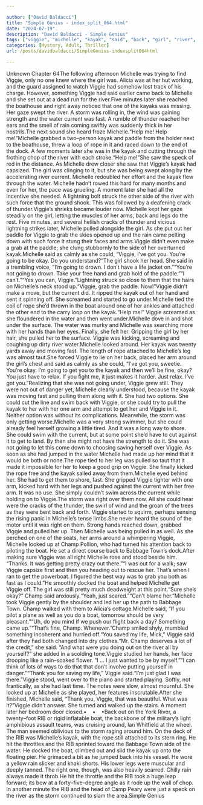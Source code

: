```yaml
---

author: ["David Baldacci"]
title: "Simple Genius - index_split_064.html"
date: "2024-07-19"
description: "David Baldacci - Simple Genius"
tags: ["viggie", "michelle", "kayak", "said", "back", "girl", "river", "one", "could", "water", "current", "rope", "arm", "going", "boat", "around", "get", "champ", "later", "right", "storm", "fast", "leg", "pulled", "grab"]
categories: [Mystery, Adult, Thriller]
url: /posts/davidbaldacci/SimpleGenius-indexsplit064html

---
```



Unknown
Chapter 64The following afternoon Michelle was trying to find Viggie, only no one knew where the girl was. Alicia was at her hut working, and the guard assigned to watch Viggie had somehow lost track of his charge. However, something Viggie had said earlier came back to Michelle and she set out at a dead run for the river.Five minutes later she reached the boathouse and right away noticed that one of the kayaks was missing. Her gaze swept the river. A storm was rolling in, the wind was gaining strength and the water current was fast. A rumble of thunder reached her ears and the smell of rain coming swiftly was suddenly thick in her nostrils.The next sound she heard froze Michelle.“Help me! Help me!”Michelle grabbed a two–person kayak and paddle from the holder next to the boathouse, threw a loop of rope in it and raced down to the end of the dock. A few moments later she was in the kayak and cutting through the frothing chop of the river with each stroke.“Help me!”She saw the speck of red in the distance. As Michelle drew closer she saw that Viggie’s kayak had capsized. The girl was clinging to it, but she was being swept along by the accelerating river current. Michelle redoubled her effort and the kayak flew through the water. Michelle hadn’t rowed this hard for many months and even for her, the pace was grueling. A moment later she had all the incentive she needed. A lightning bolt struck the other side of the river with such force that the ground shook. This was followed by a deafening crack of thunder.Viggie’s shrieks became louder now. Michelle kept her gaze steadily on the girl, letting the muscles of her arms, back and legs do the rest. Five minutes, and several hellish cracks of thunder and vicious lightning strikes later, Michelle pulled alongside the girl. As she put out her paddle for Viggie to grab the skies opened up and the rain came pelting down with such force it stung their faces and arms.Viggie didn’t even make a grab at the paddle; she clung stubbornly to the side of her overturned kayak.Michelle said as calmly as she could, “Viggie, I’ve got you. You’re going to be okay. Do you understand?”The girl shook her head. She said in a trembling voice, “I’m going to drown. I don’t have a life jacket on.”“You’re not going to drown. Take your free hand and grab hold of the paddle.”“I can’t.”“Yes you can, Viggie.”Lightning struck so close to them that the hairs on Michelle’s neck stood up.“Viggie, grab the paddle. Now!”Viggie didn’t make a move, but the current did. It ripped the kayak out of her hand and sent it spinning off. She screamed and started to go under.Michelle tied the coil of rope she’d thrown in the boat around one of her ankles and attached the other end to the carry loop on the kayak.“Help me!” Viggie screamed as she floundered in the water and then went under.Michelle dove in and shot under the surface. The water was murky and Michelle was searching more with her hands than her eyes. Finally, she felt her. Gripping the girl by her hair, she pulled her to the surface. Viggie was kicking, screaming and coughing up dirty river water.Michelle looked around. Her kayak was twenty yards away and moving fast. The length of rope attached to Michelle’s leg was almost taut.She forced Viggie to lie on her back, placed her arm around the girl’s chest and said as calmly as she could, “I’ve got you, sweetie. You’re okay. I’m going to get you to the kayak and then we’ll be fine, okay? You just have to relax. If you fight me, it just makes it harder. Just relax. I’ve got you.”Realizing that she was not going under, Viggie grew still. They were not out of danger yet, Michelle clearly understood, because the kayak was moving fast and pulling them along with it. She had two options. She could cut the line and swim back with Viggie, or she could try to pull the kayak to her with her one arm and attempt to get her and Viggie in it. Neither option was without its complications. Meanwhile, the storm was only getting worse.Michelle was a very strong swimmer, but she could already feel herself growing a little tired. And it was a long way to shore. She could swim with the current, but at some point she’d have to cut against it to get to land. By then she might not have the strength to do it. She was not going to let this come down to choosing saving herself over Viggie. As soon as she had jumped in the water Michelle had made up her mind that it would be both or none.The rope tied to her leg was pulled so taut that it made it impossible for her to keep a good grip on Viggie. She finally kicked the rope free and the kayak sailed away from them.Michelle eyed behind her. She had to get them to shore, fast. She gripped Viggie tighter with one arm, kicked hard with her legs and pushed against the current with her free arm. It was no use. She simply couldn’t swim across the current while holding on to Viggie.The storm was right over them now. All she could hear were the cracks of the thunder, the swirl of wind and the groan of the trees as they were bent back and forth. Viggie started to squirm, perhaps sensing the rising panic in Michelle’s tense limbs.She never heard the sound of the motor until it was right on them. Strong hands reached down, grabbed Viggie and pulled her up. Then Michelle was being pulled in as well. As she perched on one of the seats, her arms around a whimpering Viggie, Michelle looked up at Champ Pollion, who had turned his attention back to piloting the boat. He set a direct course back to Babbage Town’s dock.After making sure Viggie was all right Michelle rose and stood beside him. “Thanks. It was getting pretty crazy out there.”“I was out for a walk; saw Viggie capsize first and then you heading out to rescue her. That’s when I ran to get the powerboat. I figured the best way was to grab you both as fast as I could.”He smoothly docked the boat and helped Michelle get Viggie off. The girl was still pretty much deadweight at this point.“Sure she’s okay?” Champ said anxiously.“Yeah, just scared.”“Can’t blame her.”Michelle took Viggie gently by the shoulder and led her up the path to Babbage Town. Champ walked with them to Alicia’s cottage.Michelle said, “If you pilot a plane as well as you do a boat, tomorrow should be very pleasant.”“Uh, do you mind if we push our flight back a day? Something came up.”“That’s fine, Champ. Whenever.”Champ smiled shyly, mumbled something incoherent and hurried off.“You saved my life, Mick,” Viggie said after they had both changed into dry clothes.“Mr. Champ deserves a lot of the credit,” she said. “And what were you doing out on the river all by yourself?” she added in a scolding tone.Viggie studied her hands, her face drooping like a rain–soaked flower. “I … I just wanted to be by myself.”“I can think of lots of ways to do that that don’t involve putting yourself in danger.”“Thank you for saving my life,” Viggie said.“I’m just glad I was there.”Viggie stood, went over to the piano and started playing. Softly, not frantically, as she had last time. The notes were slow, almost mournful. She looked up at Michelle as she played, her features inscrutable.After she finished, Michelle said, “Thank you, Viggie, that was beautiful. What was it?”Viggie didn’t answer. She turned and walked up the stairs. A moment later her bedroom door closed.•    •    •Back out on the York River, a twenty–foot RIB or rigid inflatable boat, the backbone of the military’s light amphibious assault teams, was cruising around, Ian Whitfield at the wheel. The man seemed oblivious to the storm raging around him. On the deck of the RIB was Michelle’s kayak, with the rope still attached to its stern ring. He hit the throttles and the RIB sprinted toward the Babbage Town side of the water. He docked the boat, climbed out and slid the kayak up onto the floating pier. He grimaced a bit as he jumped back into his vessel. He wore a yellow rain slicker and khaki shorts. His lower legs were muscular and deeply tanned. The right one, though, was also heavily scarred. Chilly rain always made it throb.He hit the throttle and the RIB took a huge leap forward; its bow at a forty–five–degree angle as it rode up the wall of chop. In another minute the RIB and the head of Camp Peary were just a speck on the river as the storm continued to slam the area.Simple Genius
